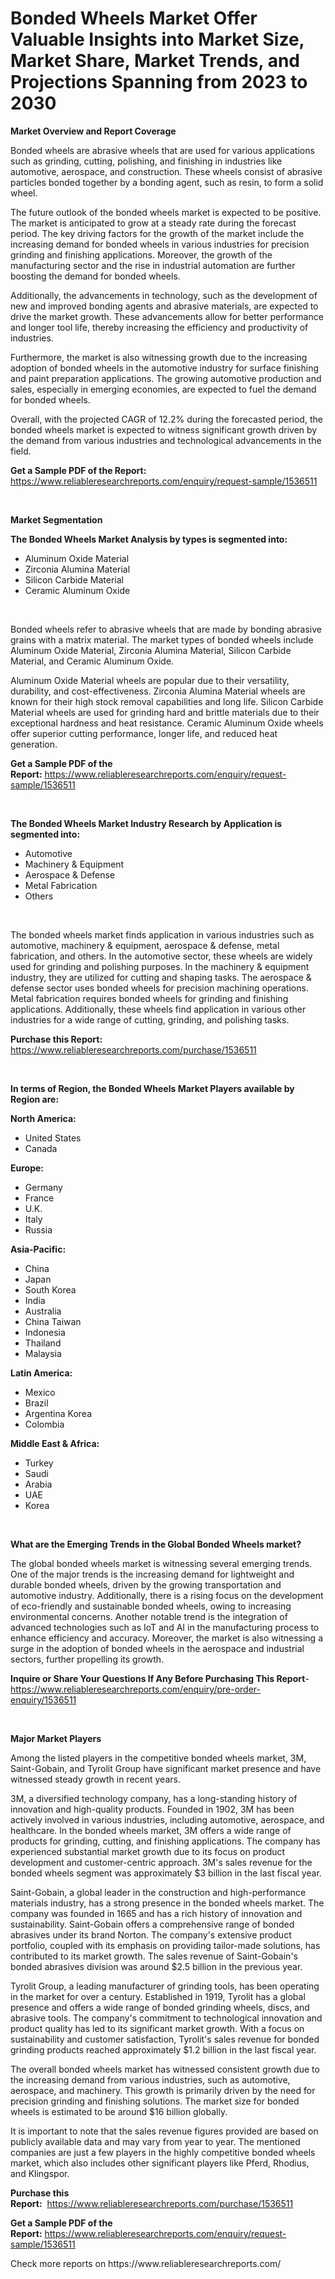 <p><h1>Bonded Wheels Market Offer Valuable Insights into Market Size, Market Share, Market Trends, and Projections Spanning from 2023 to 2030</h1></p><p><strong>Market Overview and Report Coverage</strong></p>
<p><p>Bonded wheels are abrasive wheels that are used for various applications such as grinding, cutting, polishing, and finishing in industries like automotive, aerospace, and construction. These wheels consist of abrasive particles bonded together by a bonding agent, such as resin, to form a solid wheel.</p><p>The future outlook of the bonded wheels market is expected to be positive. The market is anticipated to grow at a steady rate during the forecast period. The key driving factors for the growth of the market include the increasing demand for bonded wheels in various industries for precision grinding and finishing applications. Moreover, the growth of the manufacturing sector and the rise in industrial automation are further boosting the demand for bonded wheels.</p><p>Additionally, the advancements in technology, such as the development of new and improved bonding agents and abrasive materials, are expected to drive the market growth. These advancements allow for better performance and longer tool life, thereby increasing the efficiency and productivity of industries.</p><p>Furthermore, the market is also witnessing growth due to the increasing adoption of bonded wheels in the automotive industry for surface finishing and paint preparation applications. The growing automotive production and sales, especially in emerging economies, are expected to fuel the demand for bonded wheels.</p><p>Overall, with the projected CAGR of 12.2% during the forecasted period, the bonded wheels market is expected to witness significant growth driven by the demand from various industries and technological advancements in the field.</p></p>
<p><strong>Get a Sample PDF of the Report:</strong> <a href="https://www.reliableresearchreports.com/enquiry/request-sample/1536511">https://www.reliableresearchreports.com/enquiry/request-sample/1536511</a></p>
<p>&nbsp;</p>
<p><strong>Market Segmentation</strong></p>
<p><strong>The Bonded Wheels Market Analysis by types is segmented into:</strong></p>
<p><ul><li>Aluminum Oxide Material</li><li>Zirconia Alumina Material</li><li>Silicon Carbide Material</li><li>Ceramic Aluminum Oxide</li></ul></p>
<p>&nbsp;</p>
<p><p>Bonded wheels refer to abrasive wheels that are made by bonding abrasive grains with a matrix material. The market types of bonded wheels include Aluminum Oxide Material, Zirconia Alumina Material, Silicon Carbide Material, and Ceramic Aluminum Oxide. </p><p>Aluminum Oxide Material wheels are popular due to their versatility, durability, and cost-effectiveness. Zirconia Alumina Material wheels are known for their high stock removal capabilities and long life. Silicon Carbide Material wheels are used for grinding hard and brittle materials due to their exceptional hardness and heat resistance. Ceramic Aluminum Oxide wheels offer superior cutting performance, longer life, and reduced heat generation.</p></p>
<p><strong>Get a Sample PDF of the Report:</strong>&nbsp;<a href="https://www.reliableresearchreports.com/enquiry/request-sample/1536511">https://www.reliableresearchreports.com/enquiry/request-sample/1536511</a></p>
<p>&nbsp;</p>
<p><strong>The Bonded Wheels Market Industry Research by Application is segmented into:</strong></p>
<p><ul><li>Automotive</li><li>Machinery & Equipment</li><li>Aerospace & Defense</li><li>Metal Fabrication</li><li>Others</li></ul></p>
<p>&nbsp;</p>
<p><p>The bonded wheels market finds application in various industries such as automotive, machinery & equipment, aerospace & defense, metal fabrication, and others. In the automotive sector, these wheels are widely used for grinding and polishing purposes. In the machinery & equipment industry, they are utilized for cutting and shaping tasks. The aerospace & defense sector uses bonded wheels for precision machining operations. Metal fabrication requires bonded wheels for grinding and finishing applications. Additionally, these wheels find application in various other industries for a wide range of cutting, grinding, and polishing tasks.</p></p>
<p><strong>Purchase this Report:</strong>&nbsp; <a href="https://www.reliableresearchreports.com/purchase/1536511">https://www.reliableresearchreports.com/purchase/1536511</a></p>
<p>&nbsp;</p>
<p><strong>In terms of Region, the Bonded Wheels Market Players available by Region are:</strong></p>
<p>
    <p> <strong> North America: </strong>
        <ul>
            <li>United States</li>
            <li>Canada</li>
        </ul>
        </p> 
    <p> <strong> Europe: </strong>
        <ul>
            <li>Germany</li>
            <li>France</li>
            <li>U.K.</li>
            <li>Italy</li>
            <li>Russia</li>
        </ul>
        </p> 
    <p> <strong> Asia-Pacific: </strong>
        <ul>
            <li>China</li>
            <li>Japan</li>
            <li>South Korea</li>
            <li>India</li>
            <li>Australia</li>
            <li>China Taiwan</li>
            <li>Indonesia</li>
            <li>Thailand</li>
            <li>Malaysia</li>
        </ul>
        </p> 
    <p> <strong> Latin America: </strong>
        <ul>
            <li>Mexico</li>
            <li>Brazil</li>
            <li>Argentina Korea</li>
            <li>Colombia</li>
        </ul>
        </p> 
    <p> <strong> Middle East & Africa: </strong>
        <ul>
            <li>Turkey</li>
            <li>Saudi</li>
            <li>Arabia</li>
            <li>UAE</li>
            <li>Korea</li>
        </ul>
    </p>
    </p>
<p>&nbsp;</p>
<p><strong>What are the Emerging Trends in the Global Bonded Wheels market?</strong></p>
<p><p>The global bonded wheels market is witnessing several emerging trends. One of the major trends is the increasing demand for lightweight and durable bonded wheels, driven by the growing transportation and automotive industry. Additionally, there is a rising focus on the development of eco-friendly and sustainable bonded wheels, owing to increasing environmental concerns. Another notable trend is the integration of advanced technologies such as IoT and AI in the manufacturing process to enhance efficiency and accuracy. Moreover, the market is also witnessing a surge in the adoption of bonded wheels in the aerospace and industrial sectors, further propelling its growth.</p></p>
<p><strong>Inquire or Share Your Questions If Any Before Purchasing This Report</strong>- <a href="https://www.reliableresearchreports.com/enquiry/pre-order-enquiry/1536511">https://www.reliableresearchreports.com/enquiry/pre-order-enquiry/1536511</a></p>
<p>&nbsp;</p>
<p><strong>Major Market Players</strong></p>
<p><p>Among the listed players in the competitive bonded wheels market, 3M, Saint-Gobain, and Tyrolit Group have significant market presence and have witnessed steady growth in recent years. </p><p>3M, a diversified technology company, has a long-standing history of innovation and high-quality products. Founded in 1902, 3M has been actively involved in various industries, including automotive, aerospace, and healthcare. In the bonded wheels market, 3M offers a wide range of products for grinding, cutting, and finishing applications. The company has experienced substantial market growth due to its focus on product development and customer-centric approach. 3M's sales revenue for the bonded wheels segment was approximately $3 billion in the last fiscal year.</p><p>Saint-Gobain, a global leader in the construction and high-performance materials industry, has a strong presence in the bonded wheels market. The company was founded in 1665 and has a rich history of innovation and sustainability. Saint-Gobain offers a comprehensive range of bonded abrasives under its brand Norton. The company's extensive product portfolio, coupled with its emphasis on providing tailor-made solutions, has contributed to its market growth. The sales revenue of Saint-Gobain's bonded abrasives division was around $2.5 billion in the previous year.</p><p>Tyrolit Group, a leading manufacturer of grinding tools, has been operating in the market for over a century. Established in 1919, Tyrolit has a global presence and offers a wide range of bonded grinding wheels, discs, and abrasive tools. The company's commitment to technological innovation and product quality has led to its significant market growth. With a focus on sustainability and customer satisfaction, Tyrolit's sales revenue for bonded grinding products reached approximately $1.2 billion in the last fiscal year.</p><p>The overall bonded wheels market has witnessed consistent growth due to the increasing demand from various industries, such as automotive, aerospace, and machinery. This growth is primarily driven by the need for precision grinding and finishing solutions. The market size for bonded wheels is estimated to be around $16 billion globally.</p><p>It is important to note that the sales revenue figures provided are based on publicly available data and may vary from year to year. The mentioned companies are just a few players in the highly competitive bonded wheels market, which also includes other significant players like Pferd, Rhodius, and Klingspor.</p></p>
<p><strong>Purchase this Report:</strong>&nbsp;&nbsp;<a href="https://www.reliableresearchreports.com/purchase/1536511">https://www.reliableresearchreports.com/purchase/1536511</a></p>
<p></p>
<p><strong>Get a Sample PDF of the Report:</strong>&nbsp;<a href="https://www.reliableresearchreports.com/enquiry/request-sample/1536511">https://www.reliableresearchreports.com/enquiry/request-sample/1536511</a></p>
<p>Check more reports on https://www.reliableresearchreports.com/</p>